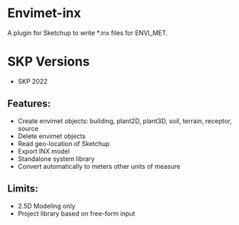 # Envimet-inx
A plugin for Sketchup to write *.inx files for ENVI_MET.

# SKP Versions
* SKP 2022

## Features:
- Create envimet objects: building, plant2D, plant3D, soil, terrain, receptor, source
- Delete envimet objects
- Read geo-location of Sketchup
- Export INX model
- Standalone system library
- Convert automatically to meters other units of measure

## Limits:
- 2.5D Modeling only
- Project library based on free-form input